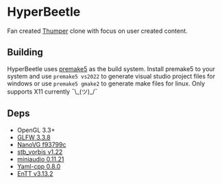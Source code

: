# HyperBeetle
Fan created [Thumper](https://thumpergame.com/) clone with focus on user created content.

## Building
HyperBeetle uses [premake5](https://premake.github.io/download) as the build system. Install premake5 to your system and use `premake5 vs2022` to generate visual studio project files for windows or use `premake5 gmake2` to generate make files for linux. Only supports X11 currently ¯\\\_\(ツ\)\_\/¯

## Deps
- OpenGL 3.3+
- [GLFW 3.3.8](https://github.com/glfw/glfw/tree/3.3.8)
- [NanoVG f93799c](https://github.com/memononen/nanovg/tree/f93799c078fa11ed61c078c65a53914c8782c00b)
- [stb_vorbis v1.22](https://github.com/nothings/stb/tree/ae721c50eaf761660b4f90cc590453cdb0c2acd0)
- [miniaudio 0.11.21](https://github.com/mackron/miniaudio/tree/0.11.21)
- [Yaml-cpp 0.8.0](https://github.com/jbeder/yaml-cpp/tree/0.8.0)
- [EnTT v3.13.2](https://github.com/skypjack/entt/tree/v3.13.2)
